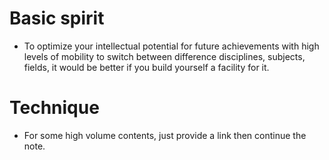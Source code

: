 # Basic spirit
- To optimize your intellectual potential for future achievements with high levels of mobility to switch between difference disciplines, subjects, fields, it would be better if you build yourself a facility for it.

# Technique

- For some high volume contents, just provide a link then continue the note.